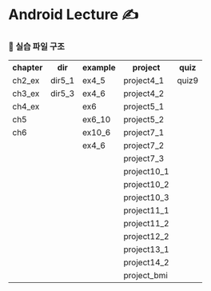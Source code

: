 # Android Lecture ✍
### 📌 실습 파일 구조
<table >
<tr>
<th>chapter</th>
<th>dir</th>
<th>example</th>
<th>project</th>
<th>quiz</th> 
</tr>
<tr>
<td> ch2_ex </td>
<td>dir5_1</td>
<td>ex4_5</td>
<td>project4_1</td>
<td>quiz9</td>
</tr>

<tr>
<td>ch3_ex</td>
<td>dir5_3</td>
<td>ex4_6</td>
<td>project4_2</td>
<td></td>
</tr>

<tr>
<td>ch4_ex</td>
<td></td>
<td>ex6</td>
<td>project5_1</td>
<td></td>
</tr>

<tr>
<td>ch5</td>
<td></td>
<td>ex6_10</td>
<td>project5_2</td>
<td></td>
</tr>

<tr>
<td>ch6</td>
<td></td>
<td>ex10_6</td>
<td>project7_1</td>
<td></td>
</tr>

<tr>
<td></td>
<td></td>
<td>ex4_6</td>
<td>project7_2</td>
<td></td>
</tr>

<tr>
<td></td>
<td></td>
<td></td>
<td>project7_3</td>
<td></td>
</tr>

<tr>
<td></td>
<td></td>
<td></td>
<td>project10_1</td>
<td></td>
</tr>

<tr>
<td></td>
<td></td>
<td></td>
<td>project10_2</td>
<td></td>
</tr>

<tr>
<td></td>
<td></td>
<td></td>
<td>project10_3</td>
<td></td>
</tr>

<tr>
<td></td>
<td></td>
<td></td>
<td>project11_1</td>
<td></td>
</tr>

<tr>
<td></td>
<td></td>
<td></td>
<td>project11_2</td>
<td></td>
</tr>

<tr>
<td></td>
<td></td>
<td></td>
<td>project12_2</td>
<td></td>
</tr>

<tr>
<td></td>
<td></td>
<td></td>
<td>project13_1</td>
<td></td>
</tr>

<tr>
<td></td>
<td></td>
<td></td>
<td>project14_2</td>
<td></td>
</tr>

<tr>
<td></td>
<td></td>
<td></td>
<td>project_bmi</td>
<td></td>
</tr>

</table>

